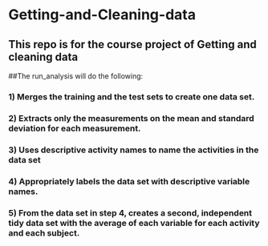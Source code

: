 # Getting-and-Cleaning-data
## This repo is for the course project of Getting and cleaning data

##The run_analysis will do the following:
###    1) Merges the training and the test sets to create one data set.
###    2) Extracts only the measurements on the mean and standard deviation for each measurement. 
###    3) Uses descriptive activity names to name the activities in the data set
###    4) Appropriately labels the data set with descriptive variable names. 
###    5) From the data set in step 4, creates a second, independent tidy data set with the average of each variable for each activity and each subject.


